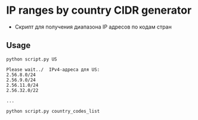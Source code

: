 # IP ranges by country CIDR generator

- Скрипт для получения диапазона IP адресов по кодам стран<br/>

## Usage

```
python script.py US
```
```
Please wait../  IPv4-адреса для US:
2.56.8.0/24
2.56.9.0/24
2.56.11.0/24
2.56.32.0/22

...
```
```
python script.py country_codes_list
```

